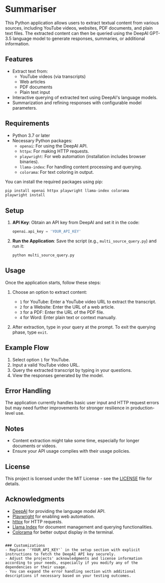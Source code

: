 # Summariser

This Python application allows users to extract textual content from various sources, including YouTube videos, websites, PDF documents, and plain text files. The extracted content can then be queried using the DeepAI GPT-3.5 language model to generate responses, summaries, or additional information.

## Features

- Extract text from:
  - YouTube videos (via transcripts)
  - Web articles
  - PDF documents
  - Plain text input
- Interactive querying of extracted text using DeepAI's language models.
- Summarization and refining responses with configurable model parameters.

## Requirements

- Python 3.7 or later
- Necessary Python packages:
  - `openai`: For using the DeepAI API.
  - `httpx`: For making HTTP requests.
  - `playwright`: For web automation (installation includes browser binaries).
  - `llama-index`: For handling content processing and querying.
  - `colorama`: For text coloring in output.

You can install the required packages using pip:

```bash
pip install openai httpx playwright llama-index colorama
playwright install
```

## Setup

1. **API Key**: Obtain an API key from DeepAI and set it in the code:
   ```python
   openai.api_key = 'YOUR_API_KEY'
   ```

2. **Run the Application**:
   Save the script (e.g., `multi_source_query.py`) and run it:

   ```bash
   python multi_source_query.py
   ```

## Usage

Once the application starts, follow these steps:

1. Choose an option to extract content:
   - `1` for YouTube: Enter a YouTube video URL to extract the transcript.
   - `2` for a Website: Enter the URL of a web article.
   - `3` for a PDF: Enter the URL of the PDF file.
   - `4` for Word: Enter plain text or context manually.

2. After extraction, type in your query at the prompt. To exit the querying phase, type `exit`.

## Example Flow

1. Select option `1` for YouTube.
2. Input a valid YouTube video URL.
3. Query the extracted transcript by typing in your questions.
4. View the responses generated by the model.

## Error Handling

The application currently handles basic user input and HTTP request errors but may need further improvements for stronger resilience in production-level use.

## Notes

- Content extraction might take some time, especially for longer documents or videos.
- Ensure your API usage complies with their usage policies.

## License

This project is licensed under the MIT License - see the [LICENSE](LICENSE) file for details.

## Acknowledgments

- [DeepAI](https://openai.com/) for providing the language model API.
- [Playwright](https://playwright.dev/) for enabling web automation.
- [httpx](https://www.python-httpx.org/) for HTTP requests.
- [Llama Index](https://github.com/jerryjliu/llama_index) for document management and querying functionalities.
- [Colorama](https://pypi.org/project/colorama/) for better output display in the terminal.
```

### Customizations
- Replace `'YOUR_API_KEY'` in the setup section with explicit instructions to fetch the DeepAI API key securely.
- Adjust the projects' acknowledgments and license information according to your needs, especially if you modify any of the dependencies or their usage. 
- You can expand the error handling section with additional descriptions if necessary based on your testing outcomes.
